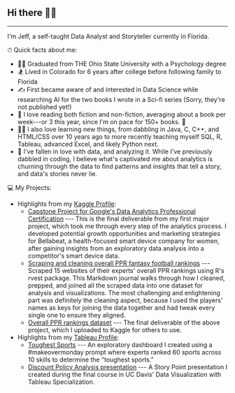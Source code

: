 ## Hi there 🙋‍♂️

---

I'm Jeff, a self-taught Data Analyst and Storyteller currently in Florida.

⏱ Quick facts about me:

- 👨‍🎓 Graduated from THE Ohio State University with a Psychology degree
- 🏂 Lived in Colorado for 6 years after college before following family to Florida
- ✍ First became aware of and interested in Data Science while researching AI for the two books I wrote in a Sci-fi series (Sorry, they're not published yet!)
- 📖 I love reading both fiction and non-fiction, averaging about a book per week---or 3 this year, since I'm on pace for 150+ books. 🤯
- 👨‍🏫 I also love learning new things, from dabbling in Java, C, C++, and HTML/CSS over 10 years ago to more recently teaching myself SQL, R, Tableau, advanced Excel, and likely Python next.
- 🔢 I've fallen in love with data, and analyzing it. While I've previously dabbled in coding, I believe what's captivated me about analytics is churning through the data to find patterns and insights that tell a story, and data's stories never lie.


💻 My Projects:

- Highlights from my [Kaggle Profile](https://www.kaggle.com/jeffellingham):
  - [Capstone Project for Google's Data Analytics Professional Certification](https://www.kaggle.com/code/jeffellingham/bellabeat-eda-project) --- This is the final
  deliverable from my first major project, which took me through every step of the analytics process. I developed potential growth opportunities and marketing strategies for Bellabeat, a health-focused smart device company for women, after gaining insights from an exploratory data analysis into a competitor's smart device data.
  - [Scraping and cleaning overall PPR fantasy football rankings](https://www.kaggle.com/code/jeffellingham/scraping-and-averaging-overall-ppr-rankings-2022) --- Scraped 15 websites of their experts' overall PPR rankings using R's rvest package. This Markdown journal walks through how I cleaned, prepped, and joined all the scraped data into one dataset for analysis and visualizations. The most challenging and enlightening part was definitely the cleaning aspect, because I used the players' names as keys for joining the data together and had tweak every single one to ensure they aligned.
  - [Overall PPR rankings dataset](https://www.kaggle.com/datasets/jeffellingham/final-rankings-2022) --- The final deliverable of the above project, which I uploaded to Kaggle for others to use.
- Highlights from my [Tableau Profile](https://public.tableau.com/app/profile/jeff.ellingham):
  - [Toughest Sports](https://public.tableau.com/app/profile/jeff.ellingham/viz/ToughestSports-RankedbyExpertsAcross10Skills/Dashboard1) --- An exploratory dashboard I created using a #makeovermonday prompt where experts ranked 60 sports across 10 skills to determine the "toughest sports."
  - [Discount Policy Analysis presentation](https://public.tableau.com/app/profile/jeff.ellingham/viz/DiscountPolicyAnalysisStory_16638166254680/StoryofDiscountPolicyAnalysis) --- A Story Point presentation I created during the final course in UC Davis' Data Visualization with Tableau Specialization. 
